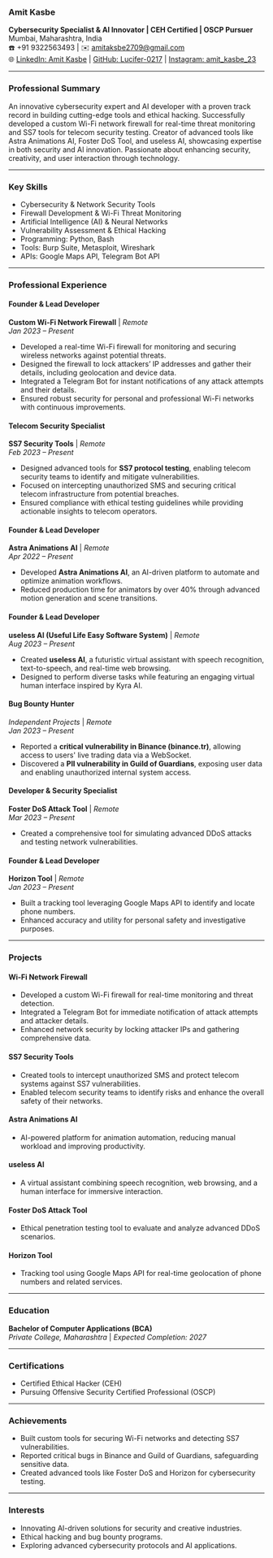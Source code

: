 ### Amit Kasbe  
**Cybersecurity Specialist & AI Innovator | CEH Certified | OSCP Pursuer**  
Mumbai, Maharashtra, India  
☎️ +91 9322563493 | ✉️ amitaksbe2709@gmail.com  
🌐 [LinkedIn: Amit Kasbe](https://www.linkedin.com/in/amit-kasbe-a85896235/) | [GitHub: Lucifer-0217](https://github.com/Lucifer-0217) | [Instagram: amit_kasbe_23](https://instagram.com/amit_kasbe_23)  

---

### **Professional Summary**  
An innovative cybersecurity expert and AI developer with a proven track record in building cutting-edge tools and ethical hacking. Successfully developed a custom Wi-Fi network firewall for real-time threat monitoring and SS7 tools for telecom security testing. Creator of advanced tools like Astra Animations AI, Foster DoS Tool, and useless AI, showcasing expertise in both security and AI innovation. Passionate about enhancing security, creativity, and user interaction through technology.  

---

### **Key Skills**  
- Cybersecurity & Network Security Tools  
- Firewall Development & Wi-Fi Threat Monitoring  
- Artificial Intelligence (AI) & Neural Networks  
- Vulnerability Assessment & Ethical Hacking  
- Programming: Python, Bash  
- Tools: Burp Suite, Metasploit, Wireshark  
- APIs: Google Maps API, Telegram Bot API  

---

### **Professional Experience**  

#### **Founder & Lead Developer**  
**Custom Wi-Fi Network Firewall** | *Remote*  
*Jan 2023 – Present*  
- Developed a real-time Wi-Fi firewall for monitoring and securing wireless networks against potential threats.  
- Designed the firewall to lock attackers’ IP addresses and gather their details, including geolocation and device data.  
- Integrated a Telegram Bot for instant notifications of any attack attempts and their details.  
- Ensured robust security for personal and professional Wi-Fi networks with continuous improvements.  

#### **Telecom Security Specialist**  
**SS7 Security Tools** | *Remote*  
*Feb 2023 – Present*  
- Designed advanced tools for **SS7 protocol testing**, enabling telecom security teams to identify and mitigate vulnerabilities.  
- Focused on intercepting unauthorized SMS and securing critical telecom infrastructure from potential breaches.  
- Ensured compliance with ethical testing guidelines while providing actionable insights to telecom operators.  

#### **Founder & Lead Developer**  
**Astra Animations AI** | *Remote*  
*Apr 2022 – Present*  
- Developed **Astra Animations AI**, an AI-driven platform to automate and optimize animation workflows.  
- Reduced production time for animators by over 40% through advanced motion generation and scene transitions.  

#### **Founder & Lead Developer**  
**useless AI (Useful Life Easy Software System)** | *Remote*  
*Aug 2023 – Present*  
- Created **useless AI**, a futuristic virtual assistant with speech recognition, text-to-speech, and real-time web browsing.  
- Designed to perform diverse tasks while featuring an engaging virtual human interface inspired by Kyra AI.  

#### **Bug Bounty Hunter**  
*Independent Projects* | *Remote*  
*Jan 2023 – Present*  
- Reported a **critical vulnerability in Binance (binance.tr)**, allowing access to users' live trading data via a WebSocket.  
- Discovered a **PII vulnerability in Guild of Guardians**, exposing user data and enabling unauthorized internal system access.  

#### **Developer & Security Specialist**  
**Foster DoS Attack Tool** | *Remote*  
*Mar 2023 – Present*  
- Created a comprehensive tool for simulating advanced DDoS attacks and testing network vulnerabilities.  

#### **Founder & Lead Developer**  
**Horizon Tool** | *Remote*  
*Jan 2023 – Present*  
- Built a tracking tool leveraging Google Maps API to identify and locate phone numbers.  
- Enhanced accuracy and utility for personal safety and investigative purposes.  

---

### **Projects**  

#### **Wi-Fi Network Firewall**  
- Developed a custom Wi-Fi firewall for real-time monitoring and threat detection.  
- Integrated a Telegram Bot for immediate notification of attack attempts and attacker details.  
- Enhanced network security by locking attacker IPs and gathering comprehensive data.  

#### **SS7 Security Tools**  
- Created tools to intercept unauthorized SMS and protect telecom systems against SS7 vulnerabilities.  
- Enabled telecom security teams to identify risks and enhance the overall safety of their networks.  

#### **Astra Animations AI**  
- AI-powered platform for animation automation, reducing manual workload and improving productivity.  

#### **useless AI**  
- A virtual assistant combining speech recognition, web browsing, and a human interface for immersive interaction.  

#### **Foster DoS Attack Tool**  
- Ethical penetration testing tool to evaluate and analyze advanced DDoS scenarios.  

#### **Horizon Tool**  
- Tracking tool using Google Maps API for real-time geolocation of phone numbers and related services.  

---

### **Education**  
**Bachelor of Computer Applications (BCA)**  
*Private College, Maharashtra* | *Expected Completion: 2027*  

---

### **Certifications**  
- Certified Ethical Hacker (CEH)  
- Pursuing Offensive Security Certified Professional (OSCP)  

---

### **Achievements**  
- Built custom tools for securing Wi-Fi networks and detecting SS7 vulnerabilities.  
- Reported critical bugs in Binance and Guild of Guardians, safeguarding sensitive data.  
- Created advanced tools like Foster DoS and Horizon for cybersecurity testing.  

---

### **Interests**  
- Innovating AI-driven solutions for security and creative industries.  
- Ethical hacking and bug bounty programs.  
- Exploring advanced cybersecurity protocols and AI applications.
